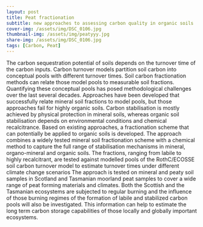 ```yaml
---
layout: post
title: Peat fractionation
subtitle: new approaches to assessing carbon quality in organic soils 
cover-img: /assets/img/DSC_0106.jpg
thumbnail-img: /assets/img/peatyyy.jpg
share-img: /assets/img/DSC_0106.jpg
tags: [Carbon, Peat]
---
```


The carbon sequestration potential of soils depends on the turnover time of the carbon inputs. Carbon turnover models partition soil carbon into conceptual pools with different turnover times. Soil carbon fractionation methods can relate those model pools to measurable soil fractions. Quantifying these conceptual pools has posed methodological challenges over the last several decades. 
Approaches have been developed that successfully relate mineral soil fractions to model pools, but those approaches fail for highly organic soils. Carbon stabilisation is mostly achieved by physical protection in mineral soils, whereas organic soil stabilisation depends on environmental conditions and chemical recalcitrance. Based on existing approaches, a fractionation scheme that can potentially be applied to organic soils is developed. The approach combines a widely tested mineral soil fractionation scheme with a chemical method to capture the full range of stabilisation mechanisms in mineral, organo-mineral and organic soils. The fractions, ranging from labile to highly recalcitrant, are tested against modelled pools of the RothC/ECOSSE soil carbon turnover model to estimate turnover times under different climate change scenarios  The approach is tested on mineral and peaty soil samples in Scotland and Tasmanian moorland peat samples to cover a wide range of peat forming materials and climates. Both the Scottish and the Tasmanian ecosystems are subjected to regular burning and the influence of those burning regimes of the formation of labile and stabilized carbon pools will also be investigated. This information can help to estimate the long term carbon storage capabilities of those locally and globally important ecosystems. 
